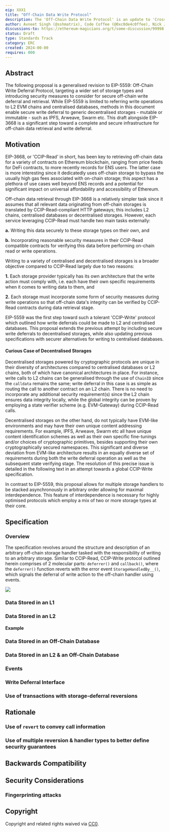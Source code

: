 ```yaml
---
eip: XXX1
title: "Off-Chain Data Write Protocol"
description: The 'Off-Chain Data Write Protocol' is an update to 'Cross-Chain Write Deferral Protocol' (EIP-5559) incorporating secure write deferrals to centralised databases and decentralised (and mutable) storages
author: Avneet Singh (@sshmatrix), Code Coffee (@0xc0de4c0ffee), Nick Johnson (@arachnid)
discussions-to: https://ethereum-magicians.org/t/some-discussion/99998
status: Draft
type: Standards Track
category: ERC
created: 2024-00-00
requires: 000
---
```


## Abstract
The following proposal is a generalised revision to EIP-5559: Off-Chain Write Deferral Protocol, targeting a wider set of storage types and introducing security measures to consider for secure off-chain write deferral and retrieval. While EIP-5559 is limited to referring write operations to L2 EVM chains and centralised databases, methods in this document enable secure write deferral to generic decentralised storages - mutable or immutable - such as IPFS, Arweave, Swarm etc. This draft alongside EIP-3668 is a significant step toward a complete and secure infrastructure for off-chain data retrieval and write deferral.

## Motivation
EIP-3668, or 'CCIP-Read' in short, has been key to retrieving off-chain data for a variety of contracts on Ethereum blockchain, ranging from price feeds for DeFi contracts, to more recently records for ENS users. The latter case is more interesting since it dedicatedly uses off-chain storage to bypass the usually high gas fees associated with on-chain storage; this aspect has a plethora of use cases well beyond ENS records and a potential for significant impact on universal affordability and accessibility of Ethereum. 

Off-chain data retrieval through EIP-3668 is a relatively simpler task since it assumes that all relevant data originating from off-chain storages is translated by CCIP-Read-compliant HTTP gateways; this includes L2 chains, centralised databases or decentralised storages. However, each service leveraging CCIP-Read must handle two main tasks externally:

**a.** Writing this data securely to these storage types on their own, and

**b.** Incorporating reasonable security measures in their CCIP-Read compatible contracts for verifying this data before performing on-chain read or write operations.

Writing to a variety of centralised and decentralised storages is a broader objective compared to CCIP-Read largely due to two reasons:

**1.** Each storage provider typically has its own architecture that the write action must comply with, i.e. each have their own specific requirements when it comes to writing data to them, and

**2.** Each storage must incorporate some form of security measures during write operations so that off-chain data's integrity can be verified by CCIP-Read contracts during data retrieval stage.

EIP-5559 was the first step toward such a tolerant 'CCIP-Write' protocol which outlined how write deferrals could be made to L2 and centralised databases. This proposal extends the previous attempt by including secure write deferrals to decentralised storages, while also updating previous specifications with securer alternatives for writing to centralised databases.

#### Curious Case of Decentralised Storages
Decentralised storages powered by cryptographic protocols are unique in their diversity of architectures compared to centralised databases or L2 chains, both of which have canonical architectures in place. For instance, write calls to L2 chains can be generalised through the use of `ChainID` since the `calldata` remains the same; write deferral in this case is as simple as routing the call to another contract on an L2 chain. There is no need to incorporate any additional security requirement(s) since the L2 chain ensures data integrity locally, while the global integrity can be proven by employing a state verifier scheme (e.g. EVM-Gateway) during CCIP-Read calls. 

Decentralised storages on the other hand, do not typically have EVM-like environments and may have their own unique content addressing requirements. For example, IPFS, Arweave, Swarm etc all have unique content identification schemes as well as their own specific fine-tunings and/or choices of cryptographic primitives, besides supporting their own cryptographically secured namespaces. This significant and diverse deviation from EVM-like architecture results in an equally diverse set of requirements during both the write deferral operation as well as the subsequent state verifying stage. The resolution of this precise issue is detailed in the following text in an attempt towards a global CCIP-Write specification.

In contrast to EIP-5559, this proposal allows for multiple storage handlers to be stacked asynchronously in arbitrary order allowing for maximal interdependence. This feature of interdependence is necessary for highly optimised protocols which employ a mix of two or more storage types at their core.

## Specification
### Overview
The specification revolves around the structure and description of an arbitrary off-chain storage handler tasked with the responsibility of writing to an arbitrary storage. Similar to CCIP-Read, CCIP-Write protocol outlined herein comprises of 2 molecular parts: `deferrer()` and `callback()`, where the `deferrer()` function reverts with the error event `StorageHandledBy__()`, which signals the deferral of write action to the off-chain handler using events.

![](https://raw.githubusercontent.com/namesys-eth/namesys-ccip-write/main/images/schematic.png)

### Data Stored in an L1


### Data Stored in an L2

#### Example



### Data Stored in an Off-Chain Database


### Data Stored in an L2 & an Off-Chain Database



### Events



### Write Deferral Interface



### Use of transactions with storage-deferral reversions


## Rationale
### Use of `revert` to convey call information


### Use of multiple reversion & handler types to better define security guarantees 
  


## Backwards Compatibility

## Security Considerations

### Fingerprinting attacks

## Copyright
Copyright and related rights waived via [CC0](../LICENSE.md).